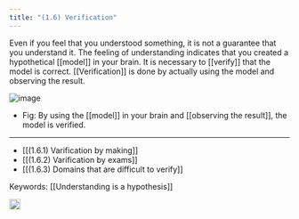 ```yaml
---
title: "(1.6) Verification"
---
```


Even if you feel that you understood something, it is not a guarantee that you understand it. The feeling of understanding indicates that you created a hypothetical [[model]] in your brain. It is necessary to [[verify]] that the model is correct. [[Verification]] is done by actually using the model and observing the result.

![image](https://gyazo.com/9c6caabc322389208e43aeecf70aaeb6/thumb/1000)
- Fig: By using the [[model]] in your brain and [[observing the result]], the model is verified.

---

- [[(1.6.1) Varification by making]]
- [[(1.6.2) Varification by exams]]
- [[(1.6.3) Domains that are difficult to verify]]

Keywords: [[Understanding is a hypothesis]]

<img src='https://scrapbox.io/api/pages/nishio-en/en/icon' alt='en.icon' height="19.5"/>